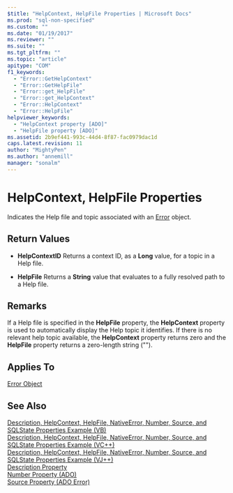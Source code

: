 ```yaml
---
$title: "HelpContext, HelpFile Properties | Microsoft Docs"
ms.prod: "sql-non-specified"
ms.custom: ""
ms.date: "01/19/2017"
ms.reviewer: ""
ms.suite: ""
ms.tgt_pltfrm: ""
ms.topic: "article"
apitype: "COM"
f1_keywords: 
  - "Error::GetHelpContext"
  - "Error::GetHelpFile"
  - "Error::get_HelpFile"
  - "Error::get_HelpContext"
  - "Error::HelpContext"
  - "Error::HelpFile"
helpviewer_keywords: 
  - "HelpContext property [ADO]"
  - "HelpFile property [ADO]"
ms.assetid: 2b9ef441-993c-44d4-8f87-fac0979dac1d
caps.latest.revision: 11
author: "MightyPen"
ms.author: "annemill"
manager: "sonalm"
---
```

# HelpContext, HelpFile Properties
Indicates the Help file and topic associated with an [Error](../../../ado/reference/ado-api/error-object.md) object.  
  
## Return Values  
  
-   **HelpContextID** Returns a context ID, as a **Long** value, for a topic in a Help file.  
  
-   **HelpFile** Returns a **String** value that evaluates to a fully resolved path to a Help file.  
  
## Remarks  
 If a Help file is specified in the **HelpFile** property, the **HelpContext** property is used to automatically display the Help topic it identifies. If there is no relevant help topic available, the **HelpContext** property returns zero and the **HelpFile** property returns a zero-length string ("").  
  
## Applies To  
 [Error Object](../../../ado/reference/ado-api/error-object.md)  
  
## See Also  
 [Description, HelpContext, HelpFile, NativeError, Number, Source, and SQLState Properties Example (VB)](../../../ado/reference/ado-api/description-helpcontext-helpfile-nativeerror-number-source-example-vb.md)   
 [Description, HelpContext, HelpFile, NativeError, Number, Source, and SQLState Properties Example (VC++)](../../../ado/reference/ado-api/description-helpcontext-helpfile-nativeerror-number-source-example-vc.md)   
 [Description, HelpContext, HelpFile, NativeError, Number, Source, and SQLState Properties Example (VJ++)](../../../ado/reference/ado-api/description-helpcontext-helpfile-nativeerror-number-source-example-vj.md)   
 [Description Property](../../../ado/reference/ado-api/description-property.md)   
 [Number Property (ADO)](../../../ado/reference/ado-api/number-property-ado.md)   
 [Source Property (ADO Error)](../../../ado/reference/ado-api/source-property-ado-error.md)